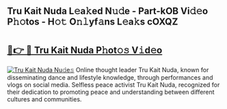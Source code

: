 ## Tru Kait Nuda L𝚎a𝚔ed N𝚞𝚍e - Part-kOB Vi𝚍𝚎o P𝚑𝚘tos - H𝚘𝚝 O𝚗𝚕yf𝚊ns L𝚎a𝚔s cOXQZ

# <h2><a href="http://kf4skr.oniu.top/?m=Tru+Kait+Nuda">🔗👉 🔴 Tru Kait Nuda P𝚑ot𝚘𝚜 V𝚒d𝚎o</a></h2>

[![Tru Kait Nuda Nu𝚍e𝚜](https://i.imgur.com/0qMVB7G.gif)](http://kf4skr.oniu.top/?m=Tru+Kait+Nuda)
Online thought leader Tru Kait Nuda, known for disseminating dance and lifestyle knowledge, through performances and vlogs on social media. Selfless peace activist Tru Kait Nuda, recognized for their dedication to promoting peace and understanding between different cultures and communities.  
